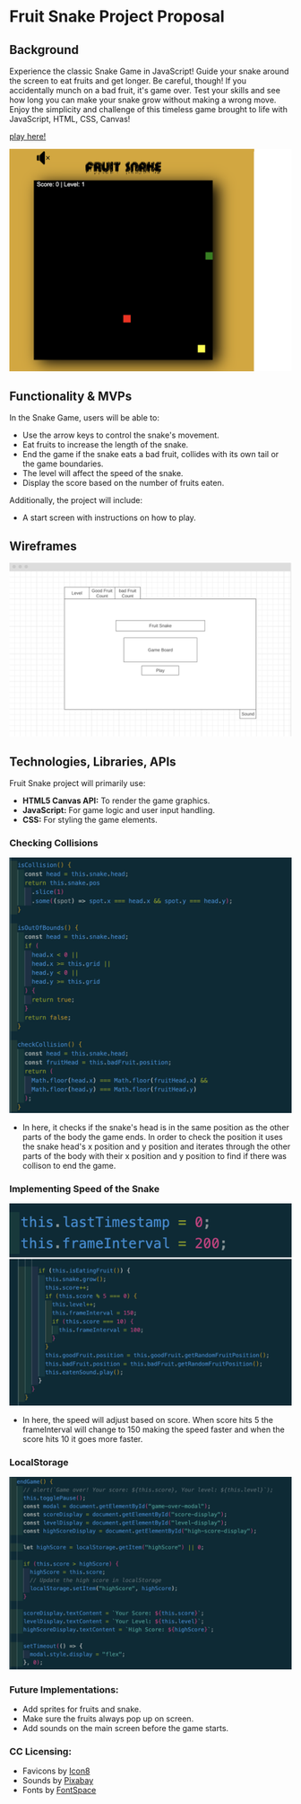 # Fruit Snake Project Proposal

## Background

Experience the classic Snake Game in JavaScript! Guide your snake around the screen to eat fruits and get longer. Be careful, though! If you accidentally munch on a bad fruit, it's game over. Test your skills and see how long you can make your snake grow without making a wrong move. Enjoy the simplicity and challenge of this timeless game brought to life with JavaScript, HTML, CSS, Canvas!

[play here!](https://farhatt18.github.io/Fruit-Snake/)

![Alt text](./assets/gameScreen.png)

## Functionality & MVPs


In the Snake Game, users will be able to:


- Use the arrow keys to control the snake's movement.
- Eat fruits to increase the length of the snake.
- End the game if the snake eats a bad fruit, collides with its own tail or the game boundaries.
- The level will affect the speed of the snake.
- Display the score based on the number of fruits eaten.

Additionally, the project will include:

- A start screen with instructions on how to play.

## Wireframes

![Alt text](./assets/wireFrame.png)

## Technologies, Libraries, APIs

Fruit Snake project will primarily use:

- **HTML5 Canvas API:** To render the game graphics.
- **JavaScript:** For game logic and user input handling.
- **CSS:** For styling the game elements.

### Checking Collisions

![Alt text](./assets/collision.png)

- In here, it checks if the snake's head is in the same position as the other parts of the body the game ends. In order to check the position it uses the snake head's x position and y position and iterates through the other parts of the body with their x position and y position to find if there was collison to end the game.

### Implementing Speed of the Snake


![Alt text](./assets/speed1.png)
![Alt text](./assets/speed2.png)

- In here, the speed will adjust based on score. When score hits 5 the frameInterval will change to 150 making the speed faster and when the score hits 10 it goes more faster.

### LocalStorage

![Alt text](./assets/localStorage.png)

### Future Implementations:

- Add sprites for fruits and snake.
- Make sure the fruits always pop up on screen.
- Add sounds on the main screen before the game starts.

### CC Licensing:

- Favicons by [Icon8](https://icons8.com/)
- Sounds by [Pixabay](https://pixabay.com/)
- Fonts by [FontSpace](https://www.fontspace.com/category/fancy)
